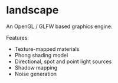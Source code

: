 # landscape

An OpenGL / GLFW based graphics engine.

Features:
- Texture-mapped materials
- Phong shading model 
- Directional, spot and point light sources
- Shadow mapping
- Noise generation
